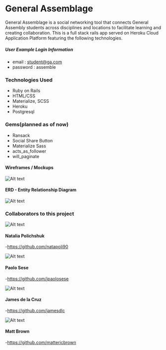 # General Assemblage

General Assemblage is a social networking tool that connects General Assembly students across disciplines and locations to facilitate learning and creating collaboration. This is a full stack rails app served on Heroku Cloud Application Platform featuring the following technologies.

##### User Example Login Information
- email : student@ga.com
- password : assemble

### Technologies Used

* Ruby on Rails
* HTML/CSS
* Materialize, SCSS
* Heroku
* Postgresql

### Gems(planned as of now)
* Ransack
* Social Share Button
* Materialize Sass
* acts_as_follower
* will_paginate

#### Wireframes / Mockups

![Alt text](http://i.imgur.com/TR1zV4q.png "Wireframes")

#### ERD - Entity Relationship Diagram

![Alt text](http://i.imgur.com/mrhoaZ9.png)

### Collaborators to this project

![Alt text](http://i.imgur.com/mU2Z2VF.png)
#### Natalia Polichshuk
-https://github.com/natapoli90

![Alt text](http://i.imgur.com/rjuE0ML.png)
#### Paolo Sese
-https://github.com/jpaolosese

![Alt text](http://i.imgur.com/Wfo9WTH.png)
#### James de la Cruz
-https://github.com/jamesdlc

![Alt text](http://i.imgur.com/E2QItNW.png)
#### Matt Brown
-https://github.com/mattericbrown
